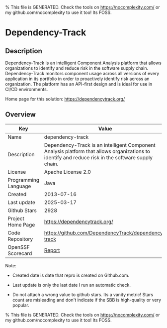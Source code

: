 
% This file is GENERATED. Check the tools on https://nocomplexity.com/ or my github.com/nocomplexity to use it too! Its FOSS. 

# Dependency-Track

## Description 

Dependency-Track is an intelligent Component Analysis platform that allows organizations to identify and reduce risk in the software supply chain. Dependency-Track monitors component usage across all versions of every application in its portfolio in order to proactively identify risk across an organization. The platform has an API-first design and is ideal for use in CI/CD environments.

Home page for this solution: https://dependencytrack.org/ 

## Overview 

| Key | Value |
| --- | --- |
| Name | dependency-track |
| Description | Dependency-Track is an intelligent Component Analysis platform that allows organizations to identify and reduce risk in the software supply chain. |
| License | Apache License 2.0 |
| Programming Language | Java |
| Created | 2013-07-16 |
| Last update | 2025-03-17 |
| Github Stars | 2928 |
| Project Home Page | https://dependencytrack.org/ |
| Code Repository | https://github.com/DependencyTrack/dependency-track |
| OpenSSF Scorecard | [Report](https://securityscorecards.dev/viewer/?uri=github.com/DependencyTrack/dependency-track) |

Note:
 - Created date is date that repro is created on Github.com. 

- Last update is only the last date I run an automatic check. 

- Do not attach a wrong value to github stars. Its a vanity metric! Stars count are misleading and 
don't indicate if the SBB is high-quality or very popular.

% This file is GENERATED. Check the tools on https://nocomplexity.com/ or my github.com/nocomplexity to use it too! Its FOSS. 

